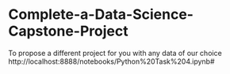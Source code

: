 # Complete-a-Data-Science-Capstone-Project
 To propose a different project for you with any data of our choice
http://localhost:8888/notebooks/Python%20Task%204.ipynb#
